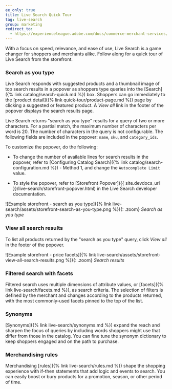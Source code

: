 ```yaml
---
ee_only: true
title: Live Search Quick Tour
tag: live-search
group: marketing
redirect_to:
  - https://experienceleague.adobe.com/docs/commerce-merchant-services/live-search/live-search-storefront/quick-tour.html
---
```


With a focus on speed, relevance, and ease of use, Live Search is a game changer for shoppers and merchants alike. Follow along for a quick tour of Live Search from the storefront.

### Search as you type

Live Search responds with suggested products and a thumbnail image of top search results in a popover as shoppers type queries into the [Search]({% link catalog/search-quick.md %}) box. Shoppers can go immediately to the [product detail]({% link quick-tour/product-page.md %}) page by clicking a suggested or featured product.  A _View all_ link in the footer of the popover displays the search results page.

Live Search returns "search as you type" results for a query of two or more characters. For a partial match, the maximum number of characters per word is 20. The number of characters in the query is not configurable. The following fields are included in the popover: `name`, `sku`, and `category_ids`.

To customize the popover, do the following:

- To change the number of available lines for search results in the popover, refer to [Configuring Catalog Search]({% link catalog/search-configuration.md %}) - Method 1, and change the `Autocomplete Limit` value.

- To style the popover, refer to [Storefront Popover]({{ site.devdocs_url }}/live-search/storefront-popover.html) in the Live Search developer documentation.

![Example storefront - search as you type]({% link live-search/assets/storefront-search-as-you-type.png %}){: .zoom}
_Search as you type_

### View all search results

To list all products returned by the "search as you type" query, click _View all_ in the footer of the popover.

![Example storefront - price facets]({% link live-search/assets/storefront-view-all-search-results.png %}){: .zoom}
_Search results_

### Filtered search with facets

Filtered search uses multiple dimensions of attribute values, or [facets]({% link live-search/facets.md %}), as search criteria. The selection of filters is defined by the merchant and changes according to the products returned, with the most commonly-used facets pinned to the top of the list.

### Synonyms

[Synonyms]({% link live-search/synonyms.md %}) expand the reach and sharpen the focus of queries by including words shoppers might use that differ from those in the catalog. You can fine tune the synonym dictionary to keep shoppers engaged and on the path to purchase.

### Merchandising rules

Merchandising [rules]({% link live-search/rules.md %}) shape the shopping experience with if-then statements that add logic and events to search. You can easily boost or bury products for a promotion, season, or other period of time.
